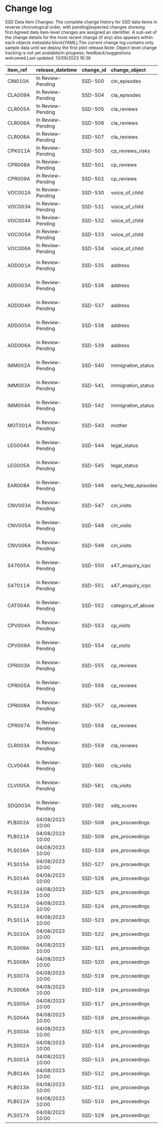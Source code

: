 # Change log
SSD Data Item Changes:
The complete change history for SSD data items in reverse chronological order, with pending|expected changes showing first.Agreed data item-level changes are assigned an identifier. A sub-set of the change details for the most recent change (if any) also appears within each objects metadata block(YAML).The current change log contains only sample data until we deploy the first pilot release.Note: Object-level change tracking is not yet available/in progress; feedback/suggestions welcomed.Last updated: 13/09/2023 16:36

| item_ref   | release_datetime   | change_id   | change_object       | change_impact_title   | change_status   | change_type   | change_source   | change_impact_notes                                    |
|:-----------|:-------------------|:------------|:--------------------|:----------------------|:----------------|:--------------|:----------------|:-------------------------------------------------------|
| CIN010A    | In Review-Pending  | SSD-500     | cin_episodes        |                       | pending         | Depreciated   | D2I             | 1aRemove                                               |
| CLA009A    | In Review-Pending  | SSD-504     | cla_episodes        |                       | pending         | Depreciated   | D2I             | 1aRemove                                               |
| CLR005A    | In Review-Pending  | SSD-505     | cla_reviews         |                       | pending         | New Feature   | D2I             | 1aDraft - Suggested new item                           |
| CLR006A    | In Review-Pending  | SSD-506     | cla_reviews         |                       | pending         | New Feature   | D2I             | 1aDraft - Suggested new item                           |
| CLR008A    | In Review-Pending  | SSD-507     | cla_reviews         |                       | pending         | New Feature   | D2I             | 1aDraft - Suggested new item                           |
| CPK011A    | In Review-Pending  | SSD-503     | cp_reviews_risks    |                       | pending         | New Feature   | D2I             | 1aDraft                                                |
| CPR008A    | In Review-Pending  | SSD-501     | cp_reviews          |                       | pending         | New Feature   | D2I             | 1aDraft                                                |
| CPR009A    | In Review-Pending  | SSD-502     | cp_reviews          |                       | pending         | New Feature   | D2I             | 1aDraft                                                |
| VOC002A    | In Review-Pending  | SSD-530     | voice_of_child      |                       | pending         | New Feature   | 1bDraft         | 1bDraft - Suggested new item                           |
| VOC003A    | In Review-Pending  | SSD-531     | voice_of_child      |                       | pending         | New Feature   | 1bDraft         | 1bDraft - Suggested new item                           |
| VOC004A    | In Review-Pending  | SSD-532     | voice_of_child      |                       | pending         | New Feature   | 1bDraft         | 1bDraft - Suggested new item                           |
| VOC005A    | In Review-Pending  | SSD-533     | voice_of_child      |                       | pending         | New Feature   | 1bDraft         | 1bDraft - Suggested new item                           |
| VOC006A    | In Review-Pending  | SSD-534     | voice_of_child      |                       | pending         | New Feature   | 1bDraft         | 1bDraft - Suggested new item                           |
| ADD001A    | In Review-Pending  | SSD-535     | address             |                       | pending         | New Feature   | Local           | Local - Recorded but not incl. in any data collections |
| ADD003A    | In Review-Pending  | SSD-536     | address             |                       | pending         | New Feature   | Local           | Local - Recorded but not incl. in any data collections |
| ADD004A    | In Review-Pending  | SSD-537     | address             |                       | pending         | New Feature   | Local           | Local - Recorded but not incl. in any data collections |
| ADD005A    | In Review-Pending  | SSD-538     | address             |                       | pending         | New Feature   | Local           | Local - Recorded but not incl. in any data collections |
| ADD006A    | In Review-Pending  | SSD-539     | address             |                       | pending         | New Feature   | Local           | Local - Recorded but not incl. in any data collections |
| IMM002A    | In Review-Pending  | SSD-540     | immigration_status  |                       | pending         | New Feature   | Local           | Local - Recorded but not incl. in any data collections |
| IMM003A    | In Review-Pending  | SSD-541     | immigration_status  |                       | pending         | New Feature   | Local           | Local - Recorded but not incl. in any data collections |
| IMM004A    | In Review-Pending  | SSD-542     | immigration_status  |                       | pending         | New Feature   | Local           | Local - Recorded but not incl. in any data collections |
| MOT001A    | In Review-Pending  | SSD-543     | mother              |                       | pending         | New Feature   | Local           | Local - Recorded but not incl. in any data collections |
| LEG004A    | In Review-Pending  | SSD-544     | legal_status        |                       | pending         | New Feature   | Local           | Local - Recorded but not incl. in any data collections |
| LEG005A    | In Review-Pending  | SSD-545     | legal_status        |                       | pending         | New Feature   | Local           | Local - Recorded but not incl. in any data collections |
| EAR008A    | In Review-Pending  | SSD-546     | early_help_episodes |                       | pending         | New Feature   | Local           | Local - Recorded but not incl. in any data collections |
| CNV003A    | In Review-Pending  | SSD-547     | cin_visits          |                       | pending         | New Feature   | Local           | Local - Recorded but not incl. in any data collections |
| CNV005A    | In Review-Pending  | SSD-548     | cin_visits          |                       | pending         | New Feature   | Local           | Local - Recorded but not incl. in any data collections |
| CNV006A    | In Review-Pending  | SSD-549     | cin_visits          |                       | pending         | New Feature   | Local           | Local - Recorded but not incl. in any data collections |
| S47005A    | In Review-Pending  | SSD-550     | s47_enquiry_icpc    |                       | pending         | New Feature   | Local           | Local - Recorded but not incl. in any data collections |
| S47011A    | In Review-Pending  | SSD-551     | s47_enquiry_icpc    |                       | pending         | New Feature   | Local           | Local - Recorded but not incl. in any data collections |
| CAT004A    | In Review-Pending  | SSD-552     | category_of_abuse   |                       | pending         | New Feature   | Local           | Local - Recorded but not incl. in any data collections |
| CPV004A    | In Review-Pending  | SSD-553     | cp_visits           |                       | pending         | New Feature   | Local           | Local - Recorded but not incl. in any data collections |
| CPV006A    | In Review-Pending  | SSD-554     | cp_visits           |                       | pending         | New Feature   | Local           | Local - Recorded but not incl. in any data collections |
| CPR003A    | In Review-Pending  | SSD-555     | cp_reviews          |                       | pending         | New Feature   | Local           | Local - Recorded but not incl. in any data collections |
| CPR005A    | In Review-Pending  | SSD-556     | cp_reviews          |                       | pending         | New Feature   | Local           | Local - Recorded but not incl. in any data collections |
| CPR006A    | In Review-Pending  | SSD-557     | cp_reviews          |                       | pending         | New Feature   | Local           | Local - Recorded but not incl. in any data collections |
| CPR007A    | In Review-Pending  | SSD-558     | cp_reviews          |                       | pending         | New Feature   | Local           | Local - Recorded but not incl. in any data collections |
| CLR003A    | In Review-Pending  | SSD-559     | cla_reviews         |                       | pending         | New Feature   | Local           | Local - Recorded but not incl. in any data collections |
| CLV004A    | In Review-Pending  | SSD-560     | cla_visits          |                       | pending         | New Feature   | Local           | Local - Recorded but not incl. in any data collections |
| CLV005A    | In Review-Pending  | SSD-561     | cla_visits          |                       | pending         | New Feature   | Local           | Local - Recorded but not incl. in any data collections |
| SDQ003A    | In Review-Pending  | SSD-562     | sdq_scores          |                       | pending         | New Feature   | Local           | Local - Recorded but not incl. in any data collections |
| PLB002A    | 04/08/2023 10:00   | SSD-508     | pre_proceedings     |                       | released        | New Feature   | 1bSpecified     | 1bSpecified - Agreed new item                          |
| PLB011A    | 04/08/2023 10:00   | SSD-509     | pre_proceedings     |                       | released        | New Feature   | 1bSpecified     | 1bSpecified - Agreed new item                          |
| PLS016A    | 04/08/2023 10:00   | SSD-528     | pre_proceedings     |                       | released        | New Feature   | 1bSpecified     | 1bSpecified - Agreed new item                          |
| PLS015A    | 04/08/2023 10:00   | SSD-527     | pre_proceedings     |                       | released        | New Feature   | 1bSpecified     | 1bSpecified - Agreed new item                          |
| PLS014A    | 04/08/2023 10:00   | SSD-526     | pre_proceedings     |                       | released        | New Feature   | 1bSpecified     | 1bSpecified - Agreed new item                          |
| PLS013A    | 04/08/2023 10:00   | SSD-525     | pre_proceedings     |                       | released        | New Feature   | 1bSpecified     | 1bSpecified - Agreed new item                          |
| PLS012A    | 04/08/2023 10:00   | SSD-524     | pre_proceedings     |                       | released        | New Feature   | 1bSpecified     | 1bSpecified - Agreed new item                          |
| PLS011A    | 04/08/2023 10:00   | SSD-523     | pre_proceedings     |                       | released        | New Feature   | 1bSpecified     | 1bSpecified - Agreed new item                          |
| PLS010A    | 04/08/2023 10:00   | SSD-522     | pre_proceedings     |                       | released        | New Feature   | 1bSpecified     | 1bSpecified - Agreed new item                          |
| PLS009A    | 04/08/2023 10:00   | SSD-521     | pre_proceedings     |                       | released        | New Feature   | 1bSpecified     | 1bSpecified - Agreed new item                          |
| PLS008A    | 04/08/2023 10:00   | SSD-520     | pre_proceedings     |                       | released        | New Feature   | 1bSpecified     | 1bSpecified - Agreed new item                          |
| PLS007A    | 04/08/2023 10:00   | SSD-519     | pre_proceedings     |                       | released        | New Feature   | 1bSpecified     | 1bSpecified - Agreed new item                          |
| PLS006A    | 04/08/2023 10:00   | SSD-518     | pre_proceedings     |                       | released        | New Feature   | 1bSpecified     | 1bSpecified - Agreed new item                          |
| PLS005A    | 04/08/2023 10:00   | SSD-517     | pre_proceedings     |                       | released        | New Feature   | 1bSpecified     | 1bSpecified - Agreed new item                          |
| PLS004A    | 04/08/2023 10:00   | SSD-516     | pre_proceedings     |                       | released        | New Feature   | 1bSpecified     | 1bSpecified - Agreed new item                          |
| PLS003A    | 04/08/2023 10:00   | SSD-515     | pre_proceedings     |                       | released        | New Feature   | 1bSpecified     | 1bSpecified - Agreed new item                          |
| PLS002A    | 04/08/2023 10:00   | SSD-514     | pre_proceedings     |                       | released        | New Feature   | 1bSpecified     | 1bSpecified - Agreed new item                          |
| PLS001A    | 04/08/2023 10:00   | SSD-513     | pre_proceedings     |                       | released        | New Feature   | 1bSpecified     | 1bSpecified - Agreed new item                          |
| PLB014A    | 04/08/2023 10:00   | SSD-512     | pre_proceedings     |                       | released        | New Feature   | 1bSpecified     | 1bSpecified - Agreed new item                          |
| PLB013A    | 04/08/2023 10:00   | SSD-511     | pre_proceedings     |                       | released        | New Feature   | 1bSpecified     | 1bSpecified - Agreed new item                          |
| PLB012A    | 04/08/2023 10:00   | SSD-510     | pre_proceedings     |                       | released        | New Feature   | 1bSpecified     | 1bSpecified - Agreed new item                          |
| PLS017A    | 04/08/2023 10:00   | SSD-529     | pre_proceedings     |                       | released        | New Feature   | 1bSpecified     | 1bSpecified - Agreed new item                          |